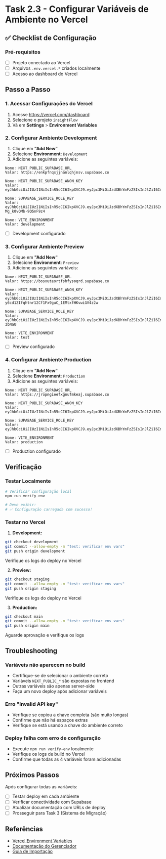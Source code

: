 # Task 2.3 - Configurar Variáveis de Ambiente no Vercel

## ✅ Checklist de Configuração

### Pré-requisitos
- [ ] Projeto conectado ao Vercel
- [ ] Arquivos `.env.vercel.*` criados localmente
- [ ] Acesso ao dashboard do Vercel

## Passo a Passo

### 1. Acessar Configurações do Vercel

1. Acesse https://vercel.com/dashboard
2. Selecione o projeto `insightFlow`
3. Vá em **Settings** > **Environment Variables**

### 2. Configurar Ambiente Development

1. Clique em **"Add New"**
2. Selecione **Environment**: `Development`
3. Adicione as seguintes variáveis:

```
Nome: NEXT_PUBLIC_SUPABASE_URL
Valor: https://enkpfnqsjjnanlqhjnsv.supabase.co
```

```
Nome: NEXT_PUBLIC_SUPABASE_ANON_KEY
Valor: eyJhbGciOiJIUzI1NiIsInR5cCI6IkpXVCJ9.eyJpc3MiOiJzdXBhYmFzZSIsInJlZiI6ImVua3BmbnFzampuYW5scWhqbnN2Iiwicm9sZSI6ImFub24iLCJpYXQiOjE3NjA1NjcyODAsImV4cCI6MjA3NjE0MzI4MH0.WwYOmV_jXBsrZ74GWw9xuSzRC1vf1k39DAHjY1EI1hE
```

```
Nome: SUPABASE_SERVICE_ROLE_KEY
Valor: eyJhbGciOiJIUzI1NiIsInR5cCI6IkpXVCJ9.eyJpc3MiOiJzdXBhYmFzZSIsInJlZiI6ImVua3BmbnFzampuYW5scWhqbnN2Iiwicm9sZSI6InNlcnZpY2Vfcm9sZSIsImlhdCI6MTc2MDU2NzI4MCwiZXhwIjoyMDc2MTQzMjgwfQ.RTUbPMwgLTEayzYN1DITFO1s-Mg_k0vQMb-9QSnF9z4
```

```
Nome: VITE_ENVIRONMENT
Valor: development
```

- [ ] Development configurado

### 3. Configurar Ambiente Preview

1. Clique em **"Add New"**
2. Selecione **Environment**: `Preview`
3. Adicione as seguintes variáveis:

```
Nome: NEXT_PUBLIC_SUPABASE_URL
Valor: https://bosxuteortfshfysoqrd.supabase.co
```

```
Nome: NEXT_PUBLIC_SUPABASE_ANON_KEY
Valor: eyJhbGciOiJIUzI1NiIsInR5cCI6IkpXVCJ9.eyJpc3MiOiJzdXBhYmFzZSIsInJlZiI6ImJvc3h1dGVvcnRmc2hmeXNvcXJkIiwicm9sZSI6ImFub24iLCJpYXQiOjE3NjA0ODk4MzQsImV4cCI6MjA3NjA2NTgzNH0.-y6cd1ZIfqhtnr12Cf1Fx9guC_1EMtxfHKvwiGV4z2w
```

```
Nome: SUPABASE_SERVICE_ROLE_KEY
Valor: eyJhbGciOiJIUzI1NiIsInR5cCI6IkpXVCJ9.eyJpc3MiOiJzdXBhYmFzZSIsInJlZiI6ImJvc3h1dGVvcnRmc2hmeXNvcXJkIiwicm9sZSI6InNlcnZpY2Vfcm9sZSIsImlhdCI6MTc2MDQ4OTgzNCwiZXhwIjoyMDc2MDY1ODM0fQ.3_6W5Ny2sHW_S38nLByoN53sHJM80XIgvKavr-zbNaU
```

```
Nome: VITE_ENVIRONMENT
Valor: test
```

- [ ] Preview configurado

### 4. Configurar Ambiente Production

1. Clique em **"Add New"**
2. Selecione **Environment**: `Production`
3. Adicione as seguintes variáveis:

```
Nome: NEXT_PUBLIC_SUPABASE_URL
Valor: https://jropngieefxgnufmkeaj.supabase.co
```

```
Nome: NEXT_PUBLIC_SUPABASE_ANON_KEY
Valor: eyJhbGciOiJIUzI1NiIsInR5cCI6IkpXVCJ9.eyJpc3MiOiJzdXBhYmFzZSIsInJlZiI6Impyb3BuZ2llZWZ4Z251Zm1rZWFqIiwicm9sZSI6ImFub24iLCJpYXQiOjE3NjE1MjkyNzAsImV4cCI6MjA3NzEwNTI3MH0.7dFi7kNVRxOla1HycbRZwWvhDfgFQuZoyz_kJBaxF4E
```

```
Nome: SUPABASE_SERVICE_ROLE_KEY
Valor: eyJhbGciOiJIUzI1NiIsInR5cCI6IkpXVCJ9.eyJpc3MiOiJzdXBhYmFzZSIsInJlZiI6Impyb3BuZ2llZWZ4Z251Zm1rZWFqIiwicm9sZSI6InNlcnZpY2Vfcm9sZSIsImlhdCI6MTc2MTUyOTI3MCwiZXhwIjoyMDc3MTA1MjcwfQ.rK2Mj6vJQQtTOKlo6vVJ635IbK9BPudR9MFMUG2O8iM
```

```
Nome: VITE_ENVIRONMENT
Valor: production
```

- [ ] Production configurado

## Verificação

### Testar Localmente

```bash
# Verificar configuração local
npm run verify-env

# Deve exibir:
# ✅ Configuração carregada com sucesso!
```

### Testar no Vercel

1. **Development:**
```bash
git checkout development
git commit --allow-empty -m "test: verificar env vars"
git push origin development
```
Verifique os logs do deploy no Vercel

2. **Preview:**
```bash
git checkout staging
git commit --allow-empty -m "test: verificar env vars"
git push origin staging
```
Verifique os logs do deploy no Vercel

3. **Production:**
```bash
git checkout main
git commit --allow-empty -m "test: verificar env vars"
git push origin main
```
Aguarde aprovação e verifique os logs

## Troubleshooting

### Variáveis não aparecem no build
- Certifique-se de selecionar o ambiente correto
- Variáveis `NEXT_PUBLIC_*` são expostas no frontend
- Outras variáveis são apenas server-side
- Faça um novo deploy após adicionar variáveis

### Erro "Invalid API key"
- Verifique se copiou a chave completa (são muito longas)
- Confirme que não há espaços extras
- Verifique se está usando a chave do ambiente correto

### Deploy falha com erro de configuração
- Execute `npm run verify-env` localmente
- Verifique os logs de build no Vercel
- Confirme que todas as 4 variáveis foram adicionadas

## Próximos Passos

Após configurar todas as variáveis:
- [ ] Testar deploy em cada ambiente
- [ ] Verificar conectividade com Supabase
- [ ] Atualizar documentação com URLs de deploy
- [ ] Prosseguir para Task 3 (Sistema de Migração)

## Referências

- [Vercel Environment Variables](https://vercel.com/docs/concepts/projects/environment-variables)
- [Documentação do Gerenciador](../config/README.md)
- [Guia de Importação](./IMPORTAR-ENV-VERCEL.md)
